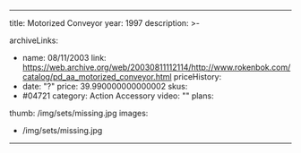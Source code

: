
---
title: Motorized Conveyor
year: 1997
description: >-
  
archiveLinks:
  - name: 08/11/2003
    link: https://web.archive.org/web/20030811112114/http://www.rokenbok.com/catalog/pd_aa_motorized_conveyor.html
priceHistory:
  - date: "?"
    price: 39.990000000000002
skus:
  - #04721
category: Action Accessory
video: ""
plans:

thumb: /img/sets/missing.jpg
images:
  -  /img/sets/missing.jpg
---
